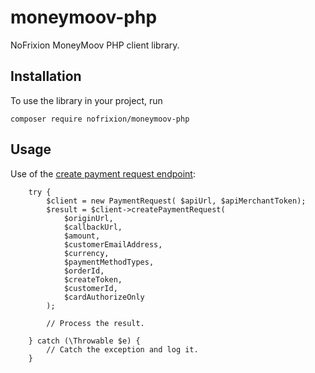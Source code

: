 # moneymoov-php

NoFrixion MoneyMoov PHP client library.

## Installation

To use the library in your project, run 
```
composer require nofrixion/moneymoov-php
```

## Usage 

Use of the [create payment request endpoint](https://docs.nofrixion.com/reference/post_api-v1-paymentrequests):

```
    try {
        $client = new PaymentRequest( $apiUrl, $apiMerchantToken);
        $result = $client->createPaymentRequest(
            $originUrl,
		    $callbackUrl,
            $amount,
		    $customerEmailAddress,
	        $currency,
	        $paymentMethodTypes,
            $orderId,
            $createToken,
            $customerId,
            $cardAuthorizeOnly
        );
        
        // Process the result.
        
    } catch (\Throwable $e) {
        // Catch the exception and log it.
    }
```
